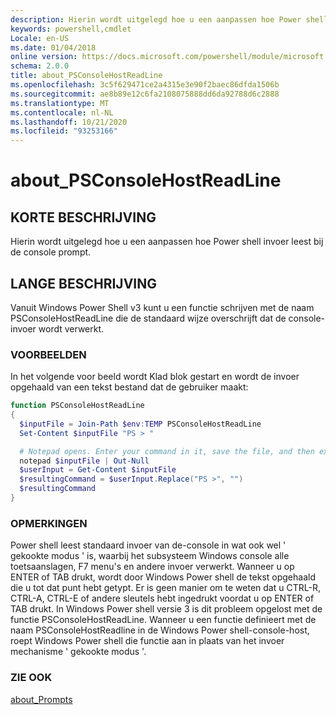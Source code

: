 ```yaml
---
description: Hierin wordt uitgelegd hoe u een aanpassen hoe Power shell invoer leest bij de console prompt.
keywords: powershell,cmdlet
Locale: en-US
ms.date: 01/04/2018
online version: https://docs.microsoft.com/powershell/module/microsoft.powershell.core/about/about_psconsolehostreadline?view=powershell-5.1&WT.mc_id=ps-gethelp
schema: 2.0.0
title: about_PSConsoleHostReadLine
ms.openlocfilehash: 3c5f629471ce2a4315e3e90f2baec86dfda1506b
ms.sourcegitcommit: ae8b89e12c6fa2108075888dd6da92788d6c2888
ms.translationtype: MT
ms.contentlocale: nl-NL
ms.lasthandoff: 10/21/2020
ms.locfileid: "93253166"
---
```

# <a name="about_psconsolehostreadline"></a>about_PSConsoleHostReadLine

## <a name="short-description"></a>KORTE BESCHRIJVING

Hierin wordt uitgelegd hoe u een aanpassen hoe Power shell invoer leest bij de console prompt.

## <a name="long-description"></a>LANGE BESCHRIJVING

Vanuit Windows Power Shell v3 kunt u een functie schrijven met de naam PSConsoleHostReadLine die de standaard wijze overschrijft dat de console-invoer wordt verwerkt.

### <a name="examples"></a>VOORBEELDEN

In het volgende voor beeld wordt Klad blok gestart en wordt de invoer opgehaald van een tekst bestand dat de gebruiker maakt:

```powershell
function PSConsoleHostReadLine
{
  $inputFile = Join-Path $env:TEMP PSConsoleHostReadLine
  Set-Content $inputFile "PS > "

  # Notepad opens. Enter your command in it, save the file, and then exit.
  notepad $inputFile | Out-Null
  $userInput = Get-Content $inputFile
  $resultingCommand = $userInput.Replace("PS >", "")
  $resultingCommand
}
```

### <a name="remarks"></a>OPMERKINGEN

Power shell leest standaard invoer van de-console in wat ook wel ' gekookte modus ' is, waarbij het subsysteem Windows console alle toetsaanslagen, F7 menu's en andere invoer verwerkt. Wanneer u op ENTER of TAB drukt, wordt door Windows Power shell de tekst opgehaald die u tot dat punt hebt getypt. Er is geen manier om te weten dat u CTRL-R, CTRL-A, CTRL-E of andere sleutels hebt ingedrukt voordat u op ENTER of TAB drukt. In Windows Power shell versie 3 is dit probleem opgelost met de functie PSConsoleHostReadLine. Wanneer u een functie definieert met de naam PSConsoleHostReadline in de Windows Power shell-console-host, roept Windows Power shell die functie aan in plaats van het invoer mechanisme ' gekookte modus '.

### <a name="see-also"></a>ZIE OOK

[about_Prompts](about_Prompts.md)
